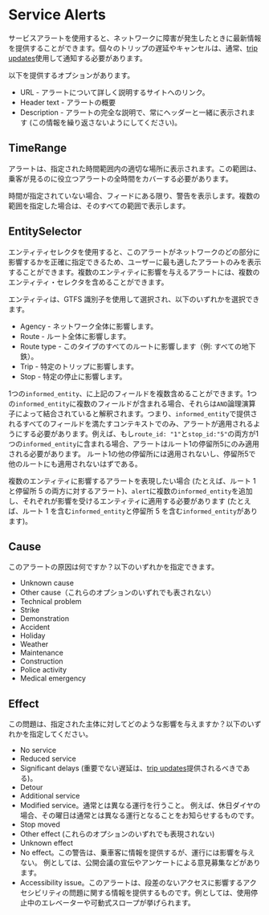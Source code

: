 # Service Alerts

サービスアラートを使用すると、ネットワークに障害が発生したときに最新情報を提供することができます。個々のトリップの遅延やキャンセルは、通常、[trip updates](trip-updates.md)使用して通知する必要があります。

以下を提供するオプションがあります。

*   URL - アラートについて詳しく説明するサイトへのリンク。
*   Header text - アラートの概要
*   Description - アラートの完全な説明で、常にヘッダーと一緒に表示されます (この情報を繰り返さないようにしてください)。

## TimeRange

アラートは、指定された時間範囲内の適切な場所に表示されます。この範囲は、乗客が見るのに役立つアラートの全時間をカバーする必要があります。

時間が指定されていない場合、フィードにある限り、警告を表示します。複数の範囲を指定した場合は、そのすべての範囲で表示します。

## EntitySelector

エンティティセレクタを使用すると、このアラートがネットワークのどの部分に影響するかを正確に指定できるため、ユーザーに最も適したアラートのみを表示することができます。複数のエンティティに影響を与えるアラートには、複数のエンティティ・セレクタを含めることができます。

エンティティは、GTFS 識別子を使用して選択され、以下のいずれかを選択できます。

*   Agency - ネットワーク全体に影響します。
*   Route - ルート全体に影響します。
*   Route type - このタイプのすべてのルートに影響します（例: すべての地下鉄）。
*   Trip - 特定のトリップに影響します。
*   Stop - 特定の停止に影響します。

1つの`informed_entity`、に上記のフィールドを複数含めることができます。1つの`informed_entity`に複数のフィールドが含まれる場合、それらは`AND`論理演算子によって結合されていると解釈されます。つまり、`informed_entity`で提供されるすべてのフィールドを満たすコンテキストでのみ、アラートが適用されるようにする必要があります。例えば、もし`route_id: "1"`と`stop_id:"5"`の両方が1つの`informed_entity`に含まれる場合、アラートはルート1の停留所5にのみ適用される必要があります。 ルート1の他の停留所には適用されないし、停留所5で他のルートにも適用されないはずである。

複数のエンティティに影響するアラートを表現したい場合 (たとえば、ルート 1 と停留所 5 の両方に対するアラート)、`alert`に複数の`informed_entity`を追加し、それぞれが影響を受けるエンティティに適用する必要があります (たとえば、ルート 1 を含む`informed_entity`と停留所 5 を含む`informed_entity`があります)。

## Cause

このアラートの原因は何ですか？以下のいずれかを指定できます。

*   Unknown cause
*   Other cause（これらのオプションのいずれでも表されない）
*   Technical problem
*   Strike
*   Demonstration
*   Accident
*   Holiday
*   Weather
*   Maintenance
*   Construction
*   Police activity
*   Medical emergency

## Effect

この問題は、指定された主体に対してどのような影響を与えますか？以下のいずれかを指定してください。

*   No service
*   Reduced service
*   Significant delays (重要でない遅延は、[trip updates](trip-updates.md)提供されるべきである)。
*   Detour
*   Additional service
*   Modified service。通常とは異なる運行を行うこと。 例えば、休日ダイヤの場合、その曜日は通常とは異なる運行となることをお知らせするものです。
*   Stop moved
*   Other effect (これらのオプションのいずれでも表現されない)
*   Unknown effect
*   No effect。この警告は、乗車客に情報を提供するが、運行には影響を与えない。 例としては、公開会議の宣伝やアンケートによる意見募集などがあります。
*   Accessibility issue。このアラートは、段差のないアクセスに影響するアクセシビリティの問題に関する情報を提供するものです。例としては、使用停止中のエレベーターや可動式スロープが挙げられます。
